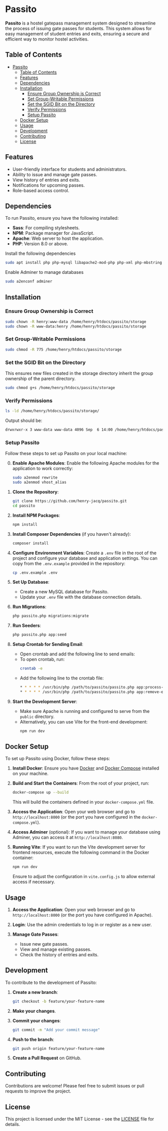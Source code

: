 # Passito

**Passito** is a hostel gatepass management system designed to streamline the process of issuing gate passes for students. This system allows for easy management of student entries and exits, ensuring a secure and efficient way to monitor hostel activities.

## Table of Contents

- [Passito](#passito)
  - [Table of Contents](#table-of-contents)
  - [Features](#features)
  - [Dependencies](#dependencies)
  - [Installation](#installation)
    - [Ensure Group Ownership is Correct](#ensure-group-ownership-is-correct)
    - [Set Group-Writable Permissions](#set-group-writable-permissions)
    - [Set the SGID Bit on the Directory](#set-the-sgid-bit-on-the-directory)
    - [Verify Permissions](#verify-permissions)
    - [Setup Passito](#setup-passito)
  - [Docker Setup](#docker-setup)
  - [Usage](#usage)
  - [Development](#development)
  - [Contributing](#contributing)
  - [License](#license)

## Features

- User-friendly interface for students and administrators.
- Ability to issue and manage gate passes.
- View history of entries and exits.
- Notifications for upcoming passes.
- Role-based access control.

## Dependencies

To run Passito, ensure you have the following installed:

- **Sass**: For compiling stylesheets.
- **NPM**: Package manager for JavaScript.
- **Apache**: Web server to host the application.
- **PHP**: Version 8.0 or above.

Install the following dependencies
```bash
sudo apt install php php-mysql libapache2-mod-php php-xml php-mbstring php-gd php-mysql composer npm nodejs adminer
```

Enable Adminer to manage databases
```bash
sudo a2enconf adminer
```

## Installation

### Ensure Group Ownership is Correct

```bash
sudo chown -R henry:www-data /home/henry/htdocs/passito/storage
sudo chown -R www-data:henry /home/henry/htdocs/passito/storage
```

### Set Group-Writable Permissions

```bash
sudo chmod -R 775 /home/henry/htdocs/passito/storage
```

### Set the SGID Bit on the Directory

This ensures new files created in the storage directory inherit the group ownership of the parent directory.

```bash
sudo chmod g+s /home/henry/htdocs/passito/storage
```

### Verify Permissions

```bash
ls -ld /home/henry/htdocs/passito/storage/
```

Output should be:

```bash
drwxrwxr-x 3 www-data www-data 4096 Sep  6 14:00 /home/henry/htdocs/passito/storage/
```


### Setup Passito

Follow these steps to set up Passito on your local machine:

0. **Enable Apache Modules**:
   Enable the following Apache modules for the application to work correctly:
   ```bash
   sudo a2enmod rewrite
   sudo a2enmod vhost_alias
   ```

1. **Clone the Repository**:
   ```bash
   git clone https://github.com/henry-jacq/passito.git
   cd passito
   ```

2. **Install NPM Packages**:
   ```bash
   npm install
   ```

3. **Install Composer Dependencies** (if you haven't already):
   ```bash
   composer install
   ```

4. **Configure Environment Variables**:
   Create a `.env` file in the root of the project and configure your database and application settings. You can copy from the `.env.example` provided in the repository:
   ```bash
   cp .env.example .env
   ```

5. **Set Up Database**:
   - Create a new MySQL database for Passito.
   - Update your `.env` file with the database connection details.

6. **Run Migrations**:
   ```bash
   php passito.php migrations:migrate
   ```

7. **Run Seeders**:
   ```bash
   php passito.php app:seed
   ```
   
8. **Setup Crontab for Sending Email**:
   - Open crontab and add the following line to send emails:
   - To open crontab, run:
     ```bash
     crontab -e
     ```
   - Add the following line to the crontab file:
      ```bash
      * * * * * /usr/bin/php /path/to/passito/passito.php app:process-email-queue
      * * * * * /usr/bin/php /path/to/passito/passito.php app:remove-expired-outpass
      ```

9. **Start the Development Server**:
   - Make sure Apache is running and configured to serve from the `public` directory.
   - Alternatively, you can use Vite for the front-end development:
     ```bash
     npm run dev
     ```

## Docker Setup

To set up Passito using Docker, follow these steps:

1. **Install Docker**: Ensure you have [Docker](https://www.docker.com/get-started) and [Docker Compose](https://docs.docker.com/compose/install/) installed on your machine.

2. **Build and Start the Containers**:
   From the root of your project, run:
   ```bash
   docker-compose up --build
   ```
   This will build the containers defined in your `docker-compose.yml` file.

3. **Access the Application**:
   Open your web browser and go to `http://localhost:8000` (or the port you have configured in the `docker-compose.yml`).

4. **Access Adminer** (optional):
   If you want to manage your database using Adminer, you can access it at `http://localhost:8080`.

5. **Running Vite**:
   If you want to run the Vite development server for frontend resources, execute the following command in the Docker container:
   ```bash
   npm run dev
   ```
   Ensure to adjust the configuration in `vite.config.js` to allow external access if necessary.

## Usage

1. **Access the Application**:
   Open your web browser and go to `http://localhost:8000` (or the port you have configured in Apache).

2. **Login**:
   Use the admin credentials to log in or register as a new user.

3. **Manage Gate Passes**:
   - Issue new gate passes.
   - View and manage existing passes.
   - Check the history of entries and exits.

## Development

To contribute to the development of Passito:

1. **Create a new branch**:
   ```bash
   git checkout -b feature/your-feature-name
   ```

2. **Make your changes**.

3. **Commit your changes**:
   ```bash
   git commit -m "Add your commit message"
   ```

4. **Push to the branch**:
   ```bash
   git push origin feature/your-feature-name
   ```

5. **Create a Pull Request** on GitHub.

## Contributing

Contributions are welcome! Please feel free to submit issues or pull requests to improve the project.

## License

This project is licensed under the MIT License - see the [LICENSE](LICENSE) file for details.
